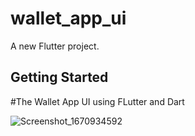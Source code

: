 # wallet_app_ui

A new Flutter project.

## Getting Started

#The Wallet App UI using FLutter and Dart

![Screenshot_1670934592](https://user-images.githubusercontent.com/49684285/207318773-77a14835-5c4a-4435-af93-8fe506680dab.png)
